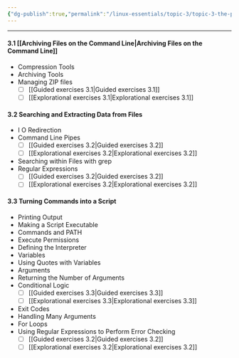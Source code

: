 ```yaml
---
{"dg-publish":true,"permalink":"/linux-essentials/topic-3/topic-3-the-power-of-the-command-line/","pinned":"true","noteIcon":"1"}
---
```


---

#### 3.1 [[Archiving Files on the Command Line\|Archiving Files on the Command Line]]
-  Compression Tools
- Archiving Tools
- Managing ZIP files
	- [ ] [[Guided exercises 3.1\|Guided exercises 3.1]]
	- [ ] [[Explorational exercises 3.1\|Explorational exercises 3.1]]
#### 3.2 Searching and Extracting Data from Files
-  I O Redirection
-  Command Line Pipes
	- [ ] [[Guided exercises 3.2\|Guided exercises 3.2]]
	- [ ] [[Explorational exercises 3.2\|Explorational exercises 3.2]]
- Searching within Files with grep
- Regular Expressions
	- [ ] [[Guided exercises 3.2\|Guided exercises 3.2]]
	- [ ] [[Explorational exercises 3.2\|Explorational exercises 3.2]]

#### 3.3 Turning Commands into a Script
-  Printing Output
-  Making a Script Executable
- Commands and PATH
- Execute Permissions
- Defining the Interpreter
- Variables
- Using Quotes with Variables
- Arguments
- Returning the Number of Arguments
- Conditional Logic
	- [ ] [[Guided exercises 3.3\|Guided exercises 3.3]]
	- [ ] [[Explorational exercises 3.3\|Explorational exercises 3.3]]
- Exit Codes
- Handling Many Arguments
- For Loops
- Using Regular Expressions to Perform Error Checking
	- [ ] [[Guided exercises 3.2\|Guided exercises 3.2]]
	- [ ] [[Explorational exercises 3.2\|Explorational exercises 3.2]]